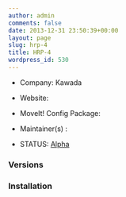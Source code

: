 ```yaml
---
author: admin
comments: false
date: 2013-12-31 23:50:39+00:00
layout: page
slug: hrp-4
title: HRP-4
wordpress_id: 530
---
```



	
  * Company: Kawada

	
  * Website:

	
  * MoveIt! Config Package:

	
  * Maintainer(s) :

	
  * STATUS: [Alpha](/about/moveit-status#status-code-robots)




### Versions








### Installation






